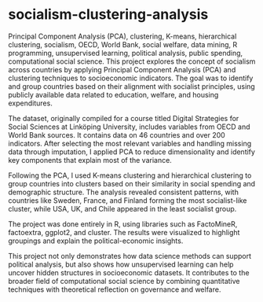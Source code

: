 # socialism-clustering-analysis
Principal Component Analysis (PCA), clustering, K-means, hierarchical clustering, socialism, OECD, World Bank, social welfare, data mining, R programming, unsupervised learning, political analysis, public spending, computational social science.
This project explores the concept of socialism across countries by applying Principal Component Analysis (PCA) and clustering techniques to socioeconomic indicators. The goal was to identify and group countries based on their alignment with socialist principles, using publicly available data related to education, welfare, and housing expenditures.

The dataset, originally compiled for a course titled Digital Strategies for Social Sciences at Linköping University, includes variables from OECD and World Bank sources. It contains data on 46 countries and over 200 indicators. After selecting the most relevant variables and handling missing data through imputation, I applied PCA to reduce dimensionality and identify key components that explain most of the variance.

Following the PCA, I used K-means clustering and hierarchical clustering to group countries into clusters based on their similarity in social spending and demographic structure. The analysis revealed consistent patterns, with countries like Sweden, France, and Finland forming the most socialist-like cluster, while USA, UK, and Chile appeared in the least socialist group.

The project was done entirely in R, using libraries such as FactoMineR, factoextra, ggplot2, and cluster. The results were visualized to highlight groupings and explain the political-economic insights.

This project not only demonstrates how data science methods can support political analysis, but also shows how unsupervised learning can help uncover hidden structures in socioeconomic datasets. It contributes to the broader field of computational social science by combining quantitative techniques with theoretical reflection on governance and welfare.
